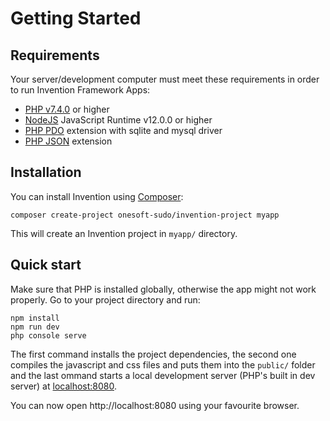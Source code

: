 # Getting Started


## Requirements

Your server/development computer must meet these requirements in order to run Invention Framework Apps:

- [PHP v7.4.0](https://www.php.net/releases/7_4_0.php) or higher
- [NodeJS](https://nodejs.org) JavaScript Runtime v12.0.0 or higher
- [PHP PDO](https://www.php.net/manual/en/book.pdo.php) extension with sqlite and mysql driver
- [PHP JSON](https://www.php.net/manual/en/json.installation.php) extension

## Installation


You can install Invention using [Composer](https://getcomposer.org):


```
composer create-project onesoft-sudo/invention-project myapp
```

This will create an Invention project in `myapp/` directory.


## Quick start

Make sure that PHP is installed globally, otherwise the app might not work properly.
Go to your project directory and run:

```
npm install
npm run dev
php console serve
```


The first command installs the project dependencies, the second one compiles the javascript and css files and puts them into the `public/` folder and the last ommand starts a local development server (PHP's built in dev server) at [localhost:8080](http://localhost:8080).

You can now open http://localhost:8080 using your favourite browser.